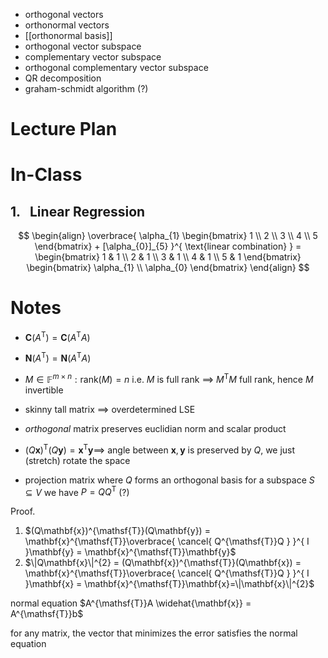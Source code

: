 
- orthogonal vectors
- orthonormal vectors
- [[orthonormal basis]]
- orthogonal vector subspace
- complementary vector subspace
- orthogonal complementary vector subspace
- QR decomposition
- graham-schmidt algorithm (?)

# Lecture Plan



# In-Class

## 1.   Linear Regression
$$
\begin{align}
\overbrace{ \alpha_{1} \begin{bmatrix}
1 \\
2 \\
3 \\
4 \\
5
\end{bmatrix} + [\alpha_{0}]_{5} }^{ \text{linear combination} } =
\begin{bmatrix}
1 & 1 \\
2 & 1 \\
3 & 1 \\
4 & 1 \\
5 & 1
\end{bmatrix} \begin{bmatrix}
\alpha_{1} \\
\alpha_{0}
\end{bmatrix}
\end{align}
$$


# Notes

- $\mathbf{C}(A^{\mathsf{T}}) = \mathbf{C}(A^{\mathsf{T}}A)$
- $\mathbf{N}(A^{\mathsf{T}}) = \mathbf{N}(A^{\mathsf{T}}A)$

- $M \in \mathbb{F}^{m \times n}: \mathrm{rank}(M)=n$ i.e. $M$ is full rank $\implies$ $M^{\mathsf{T}}M$ full rank, hence $M$ invertible

- skinny tall matrix $\implies$ overdetermined LSE
- *orthogonal* matrix preserves euclidian norm and scalar product
- $(Q\mathbf{x})^{\mathsf{T}}(Q\mathbf{y}) = \mathbf{x}^{\mathsf{T}}\mathbf{y} \implies$ angle between $\mathbf{x},\mathbf{y}$ is preserved by $Q$, we just (stretch) rotate the space

- projection matrix where $Q$ forms an orthogonal basis for a subspace $S \subseteq V$ we have $P=QQ^{\mathsf{T}}$ (?)



Proof.
1. $(Q\mathbf{x})^{\mathsf{T}}(Q\mathbf{y}) = \mathbf{x}^{\mathsf{T}}\overbrace{ \cancel{ Q^{\mathsf{T}}Q } }^{ I }\mathbf{y} = \mathbf{x}^{\mathsf{T}}\mathbf{y}$
2. $\|Q\mathbf{x}\|^{2} = (Q\mathbf{x})^{\mathsf{T}}(Q\mathbf{x}) = \mathbf{x}^{\mathsf{T}}\overbrace{ \cancel{ Q^{\mathsf{T}}Q } }^{ I }\mathbf{x} = \mathbf{x}^{\mathsf{T}}\mathbf{x}=\|\mathbf{x}\|^{2}$




normal equation
$A^{\mathsf{T}}A \widehat{\mathbf{x}} = A^{\mathsf{T}}b$


for any matrix, the vector that minimizes the error satisfies the normal equation
